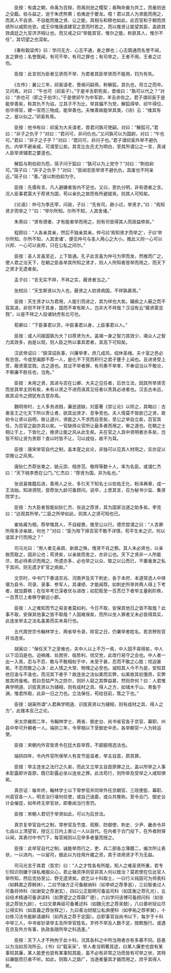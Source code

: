 <!-- { "loadSidebar": true } -->
　　臣按：有虞之朝，命禹为百揆，而禹则逊之稷契；皋陶命垂为共工，而垂则逊之殳甗。伯与益之，逊于朱虎熊罴；伯夷逊于夔龙。噫！君以其人为贤能而用之，而其人不自贤、不自能而推之贤、让之能，其相与和穆也如此，此百官和于朝而庶绩所以咸熙也欤。成王仰惟唐虞建官之意而时若之，而以推贤让能望其臣，盖欲其效虞廷之九官济济相让也，而又戒之曰“举能其官，惟尔之能，称匪其人，惟尔不任”，其切望之也深矣。

　　《春秋穀梁传》曰：学问无方、心志不通，身之罪也；心志既通而名誉不闻，友之罪也；名誉既闻，有司不举，有司之罪也；有司举之，王者不用，王者之过也。

　　臣按：此言则为臣者见贤而不举、为君者其臣举贤而不能用，钧为有失。

　　《左传》：襄公三年，祁奚请老，晋侯问嗣焉，称解狐，其仇也，将立之而卒。又问焉，对曰：“午也可（祁奚子）。”于是羊舌职死矣，晋侯曰：“孰可以代之？”对曰：“赤也可（职之子伯华）。”于是使祁午为中军尉，羊舌赤佐之。君子谓祁奚于是能举善矣，称其仇不为谄，立其子不为比，举其偏不为党，解狐得举、祁午得位、伯华得官，建一官而三物成，能举善也。夫唯善故能举其类，《诗》云：“维其有之，是以似之。”祁奚有焉。

　　臣按：他书有曰：祁奚为大夫请老，晋君问孰可使嗣，对曰：“解狐可。”君曰：“非子之仇乎？”对曰：“君问可，非问仇也。”又问孰可以为国尉，对曰：“午也可。”君曰：“非子之子乎？”对曰：“君问可，非问子也。”君子谓祁奚外举不避仇仇、内举不避亲戚，可谓至公矣。其言比左氏尤为明白，至其所谓公之一言，真诫人臣举贤辅君之要道也。

　　解狐与荆伯抑为怨，简子问于狐曰：“孰可以为上党守？”对曰：“荆伯抑可。”简子曰：“非子之仇乎？”对曰：“臣闻忠臣举贤不避仇仇，其废也不阿亲近。”简子曰：“善。”遂以荆伯抑为守。

　　臣按：先儒有言，凡人避嫌者皆内不足也。又曰，恩仇分明，非有德者之言。况人臣事君莫大于荐贤为国，苟以亲仇之故而有所避就焉，则其人可知矣。

　　《论语》：仲弓为季氏宰，问政，子曰：“先有司，赦小过，举贤才。”曰：“焉知贤才而举之？”曰：“举尔所知。尔所不知，人其舍诸。”

　　朱熹曰：“贤有德者、才有能者举而用之，则有司皆得其人而政益修矣。”

　　程颐曰：“人各亲其亲，然后不独亲其亲。仲弓曰‘焉知贤才而举之’，子曰‘举尔所知。尔所不知，人其舍诸’，便见仲弓与圣人用心之大小。推此义则一心可以兴邦、一心可以丧邦，只在公私之间尔。”

　　臣按：圣人言虽至近，上下皆通。孔子此言虽为仲弓为宰而发，然推而广之，使人君之治天下，在朝之臣各举其所知之贤才，则人人所知者皆举而用之，而天下之贤才无遗者矣。

　　孟子曰：“言无实不祥，不祥之实，蔽贤者当之。”

　　张栻曰：“天生斯贤以为人也，蔽贤之人妨贤病国，不祥孰甚焉。”

　　臣按：天生贤才以为君用，人能引而进之，其为祥也大矣。媚疾之人蔽之而不容其进，非但不祥于其身，国而不幸有斯人，岂非大不祥哉？汉诏有云“蔽贤蒙显戮”，以是不祥之人投诸豺虎有北可也。

　　荀卿曰：“下臣事君以货，中臣事君以身，上臣事君以人。”

　　臣按：或人问报国孰为大？曰荐贤为大。盖竭一身之智力其效少，竭众人之智力其效多，由是以观，则人臣之所以事其君者，其高下可知矣。

　　汉武帝诏曰：“朕深诏执事，兴廉举孝，庶几成风，绍休圣绪。夫十室之邑必有忠信，今或至阖郡不荐一人，是化不下究而积行之君子壅于上闻也。且进贤受上赏，蔽贤蒙显戮，古之道也。其议不举者罪，有司奏不举孝、不奉诏当以不敬论，不察廉不胜任也，当免。”

　　臣按：未用之贤，其进与否在公卿、大夫之见任者，后世立法，因其所举贤否而坐其举主则有矣，未有以贤之不进而诛其见任者以责其必进者也。汉去古未远，故其诏令之颁犹有古意存焉。

　　魏明帝时，士人多务进趋，廉逊道缺，刘寔著《崇让论》以矫之，其略曰：古者圣王之化天下所以贵让者，欲其出贤才、息争竞也。夫人情莫不皆欲己之贤，故劝令让贤以自明，故让道兴，贤能之人不求而自至矣，至公之举自立矣，百官具任，为百官之副亦具以矣。一官缺择众官所让最多者而用之，审之道也。在朝之士相让于上，下皆化之，推贤让能之风从此生矣。夫在官之人其中贤明者亦多矣，岂皆不知让贤为贵耶？直以时皆不让，习以成俗，故不为耳。

　　臣按：唐宋举官自代之制，盖本寔之此论，非独可以见其人材用之，实亦足以崇推让之风焉。

　　唐狄仁杰荐张柬之、姚元崇、桓彦范、敬晖等数十人，率为名臣。或谓仁杰曰：“天下桃李悉在公门。”仁杰曰：“荐贤为国，非为私也。”

　　张说喜推籍后进，善用人之长，多引天下知名士以佐佑王化、粉泽典章，成一王法始。知进贤院，尝荐张九龄可备顾问。说卒，上思其言，召为秘书少监、集贤院学士。

　　臣按：为大臣者皆能如狄仁杰、张说之荐贤，其为国家治道之助多矣。李克曰：“达观其所举。”二臣之所举如此，则其人之贤可知也已。

　　崔祐甫为相，荐举惟其人，不自疑畏，推至公以行。德宗尝谓之曰：“人言卿所用多涉亲故，何也？”对曰：“臣为陛下择百官不敢不详慎，苟平生未之识，何以谙其才行而用之？”

　　司马光曰：“用人者无亲疏、新故之殊，惟贤不肖之察。其人未必贤也，以亲故而取之，固非公也；苟贤矣，以亲故而舍之，亦非公也。天下之贤非一人所能尽，若必待素识而用之，所遗亦多，必也举之以众、取之以公而已，不置毫发之私于其间，则无遗才旷官之病矣。”

　　文宗时，中书门下奏请京兆、河南尹及天下刺史，各于本府、本道常选人中择堪为县令、司录、录事、参军人，具课绩、才能闻荐。如刺史所举并两人得上下考者，就加爵秩；在任年考已深者优与进改；如犯赃至一百贯已下者举主量削阶秩，一百贯已上者移守僻远小郡。

　　臣按：人之难知而节之易变者莫如利，今日不取，安保其他日之皆不取哉？此事不取，安保其他事之皆不取哉？人固难保矣，而所以坐人罪者又未必皆得其实，此连坐举主之法名虽美而实未易行也。

　　五代周世宗令翰林学士、两省举令录，除官之日，仍署举者姓名，若贪秽败官并当连坐。

　　胡寅曰：“保任天下之至难也，夫中人以上不万一焉，中人固不易得矣，中人以下滔滔是也。迫祸难、处困穷、临势利、怵交党，此改行易守之会也。中人者一出一入焉，忍与不忍、敢与不敢相权于中，未至于甚，忍而不敢之心胜；怵迫甚矣，不忍而敢之心决：此人情之大常、物理之必至也。诚知其人今不为是，安知其他日渝与不渝也，而况其下者乎？故连坐之法似美而实弊，似美故其初激昂，实弊故其终废格。若曰吾姑严为之防尔，则奸人窥之其弊益甚，然则奈何？曰：人君惟典学明道、识拔真贤以为辅相，则有成材之具、得人之方，如储木于山、育鱼于渊，惟君所取，此非一日之力也。立法保任，苟给目前，策之下也。”

　　臣按：胡寅所谓“人君典学明道、识拔真贤以为辅相，则有成材之具、得人之方”，此推本反己之论。

　　宋太宗雍熙二年，令翰林学士、两省、御史台、尚书省官各于京官、幕职、州县中举可升朝者一人。端拱三年，令宰相以下至御史中丞，各举朝官一人为转运使。

　　臣按：宋朝内外官皆责令在廷大臣举荐，不颛颛用选法也。

　　端拱四年，令内外官所保举人有变节逾滥者，举主自首，原其罪。

　　臣按：举主连坐之法行之久矣，而此又立举主自首原罪之比，盖以所举之人事未彰露即许首原，既已彰露必坐以连坐之罪。此法苟行，则所举及受举之人咸知惧矣。

　　真宗诏：每年终，翰林学士以下常参官并同举外任京朝官、三班使臣、幕职、州县官各一人，明言治行堪何任使，或自己谙委，或众共推称。至令合门、御史台计会催促，如年终无举官状，即奏闻当行责罚。

　　臣按：宋朝人君切于举贤如此，可以为后世法。

　　真宗复举官自代之制，常参官及节度、观察、防御使、刺史、少尹、畿赤令并七品以上清望官，授讫三日内上表让一人以自代。在内者于合门投下，在外者附驿以闻，其表付中书门下，每官阙则以见举多者量而授之。

　　臣按：此举官自代之制，诚能举而行之，吏、兵二部各立簿籍二，编次所让表状，一以进内，一以留司，据此以为铨用升擢之资，其于进用贤才不为无益。

　　司马光言于其君（哲宗）曰：“人之才性各有所能，知人之难圣贤所重，若专引知识则嫌于挟私难服众心，若止循资序则官非其人何以致治？莫若使在位达官人举所知，然后克协至公、野无遗贤矣。欲乞以十科取士，一曰行义纯固可为师表科（如韩嵩之荐韩休），二曰节操方正可备献纳科（如李峤之荐季邕），三曰智勇过人可备将帅科（如谢安之荐谢玄），四曰公正聪明可备监司科（如匡衡之荐孔光），五曰经术精通可备讲读科（如萧望之之荐薛广德），六曰学问该博可备顾问科（如张说之荐张九龄），七曰文章典丽可备著述科（如魏元忠之荐吴兢），八曰善听狱讼尽公得实科（如袁盎之荐张释之），九曰善治财赋公私俱便科（如李祐之荐李巽），十曰练习法令能断请谳科（如丙吉之荐于定国）。应职事官自尚书以下，每岁于十科中举三人，中书省钞录举主及所举官姓名，岁终不举及人数不足，按敕施行。或遇在京及外方有事，执政各随所举之科选差。”

　　臣按：天下人才不拘拘于此十科，况其各科之中所当用者亦有多寡不同。臣愚以为当如苏洵所云，《书》曰“载采采”，举人者当明著其迹，曰某人廉吏也尝有某事知其廉，某人能吏也尝有某事知其能，虽不必有非常之功而皆有可举之状，其特曰廉能而已者不听。如此，则取人之路广，当道者量其才器而用之，庶乎其得人矣。

